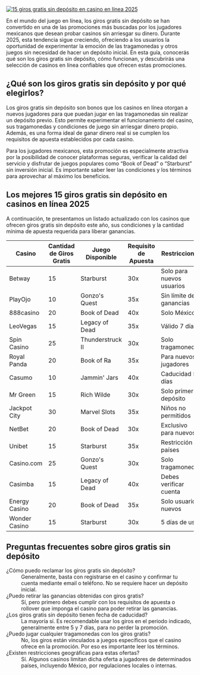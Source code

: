 [![15 giros gratis sin depósito en casino en línea 2025](https://123-caf.pages.dev/gitsignup.png)](https://vrmoo.ru/Bt82HjjY)

<p>En el mundo del juego en línea, los giros gratis sin depósito se han convertido en una de las promociones más buscadas por los jugadores mexicanos que desean probar casinos sin arriesgar su dinero. Durante 2025, esta tendencia sigue creciendo, ofreciendo a los usuarios la oportunidad de experimentar la emoción de las tragamonedas y otros juegos sin necesidad de hacer un depósito inicial. En esta guía, conocerás qué son los giros gratis sin depósito, cómo funcionan, y descubrirás una selección de casinos en línea confiables que ofrecen estas promociones.</p>  <h2>¿Qué son los giros gratis sin depósito y por qué elegirlos?</h2> <p>Los giros gratis sin depósito son bonos que los casinos en línea otorgan a nuevos jugadores para que puedan jugar en las tragamonedas sin realizar un depósito previo. Esto permite experimentar el funcionamiento del casino, sus tragamonedas y condiciones de juego sin arriesgar dinero propio. Además, es una forma ideal de ganar dinero real si se cumplen los requisitos de apuesta establecidos por cada casino.</p> <p>Para los jugadores mexicanos, esta promoción es especialmente atractiva por la posibilidad de conocer plataformas seguras, verificar la calidad del servicio y disfrutar de juegos populares como “Book of Dead” o “Starburst” sin inversión inicial. Es importante saber leer las condiciones y los términos para aprovechar al máximo los beneficios.</p>  <h2>Los mejores 15 giros gratis sin depósito en casinos en línea 2025</h2> <p>A continuación, te presentamos un listado actualizado con los casinos que ofrecen giros gratis sin depósito este año, sus condiciones y la cantidad mínima de apuesta requerida para liberar ganancias.</p>  <table>   <thead>     <tr>       <th>Casino</th>       <th>Cantidad de Giros Gratis</th>       <th>Juego Disponible</th>       <th>Requisito de Apuesta</th>       <th>Restricciones</th>     </tr>   </thead>   <tbody>     <tr>       <td>Betway</td>       <td>15</td>       <td>Starburst</td>       <td>30x</td>       <td>Solo para nuevos usuarios</td>     </tr>     <tr>       <td>PlayOjo</td>       <td>10</td>       <td>Gonzo's Quest</td>       <td>35x</td>       <td>Sin límite de ganancias</td>     </tr>     <tr>       <td>888casino</td>       <td>20</td>       <td>Book of Dead</td>       <td>40x</td>       <td>Solo México</td>     </tr>     <tr>       <td>LeoVegas</td>       <td>15</td>       <td>Legacy of Dead</td>       <td>35x</td>       <td>Válido 7 días</td>     </tr>     <tr>       <td>Spin Casino</td>       <td>25</td>       <td>Thunderstruck II</td>       <td>30x</td>       <td>Solo tragamonedas</td>     </tr>     <tr>       <td>Royal Panda</td>       <td>20</td>       <td>Book of Ra</td>       <td>35x</td>       <td>Para nuevos jugadores</td>     </tr>     <tr>       <td>Casumo</td>       <td>10</td>       <td>Jammin' Jars</td>       <td>40x</td>       <td>Caducidad 5 días</td>     </tr>     <tr>       <td>Mr Green</td>       <td>15</td>       <td>Rich Wilde</td>       <td>30x</td>       <td>Solo primer depósito</td>     </tr>     <tr>       <td>Jackpot City</td>       <td>30</td>       <td>Marvel Slots</td>       <td>35x</td>       <td>Niños no permitidos</td>     </tr>     <tr>       <td>NetBet</td>       <td>20</td>       <td>Book of Dead</td>       <td>30x</td>       <td>Exclusivo para nuevos</td>     </tr>     <tr>       <td>Unibet</td>       <td>15</td>       <td>Starburst</td>       <td>35x</td>       <td>Restricción de países</td>     </tr>     <tr>       <td>Casino.com</td>       <td>25</td>       <td>Gonzo's Quest</td>       <td>30x</td>       <td>Solo tragamonedas</td>     </tr>     <tr>       <td>Casimba</td>       <td>15</td>       <td>Legacy of Dead</td>       <td>40x</td>       <td>Debes verificar cuenta</td>     </tr>     <tr>       <td>Energy Casino</td>       <td>20</td>       <td>Book of Dead</td>       <td>35x</td>       <td>Solo usuarios nuevos</td>     </tr>     <tr>       <td>Wonder Casino</td>       <td>15</td>       <td>Starburst</td>       <td>30x</td>       <td>5 días de uso</td>     </tr>   </tbody> </table>  <h2>Preguntas frecuentes sobre giros gratis sin depósito</h2> <dl>   <dt>¿Cómo puedo reclamar los giros gratis sin depósito?</dt>   <dd>Generalmente, basta con registrarse en el casino y confirmar tu cuenta mediante email o teléfono. No se requiere hacer un depósito inicial.</dd>      <dt>¿Puedo retirar las ganancias obtenidas con giros gratis?</dt>   <dd>Sí, pero primero debes cumplir con los requisitos de apuesta o rollover que imponga el casino para poder retirar las ganancias.</dd>      <dt>¿Los giros gratis sin depósito tienen fecha de caducidad?</dt>   <dd>La mayoría sí. Es recomendable usar los giros en el periodo indicado, generalmente entre 5 y 7 días, para no perder la promoción.</dd>      <dt>¿Puedo jugar cualquier tragamonedas con los giros gratis?</dt>   <dd>No, los giros están vinculados a juegos específicos que el casino ofrece en la promoción. Por eso es importante leer los términos.</dd>      <dt>¿Existen restricciones geográficas para estas ofertas?</dt>   <dd>Sí. Algunos casinos limitan dicha oferta a jugadores de determinados países, incluyendo México, por regulaciones locales o internas.</dd> </dl>